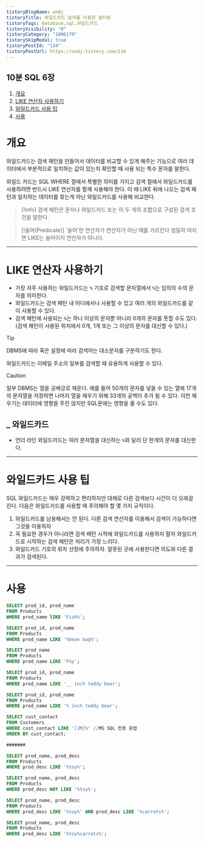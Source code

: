 ```yaml
---
tistoryBlogName: ondj
tistoryTitle: 와일드카드 문자를 이용한 필터링
tistoryTags: database,sql,와일드카드
tistoryVisibility: "0"
tistoryCategory: "1096179"
tistorySkipModal: true
tistoryPostId: "134"
tistoryPostUrl: https://ondj.tistory.com/134
---
```

## 10분 SQL 6장
1. [개요](#개요)
2. [LIKE 연산자 사용하기](#LIKE-연산자-사용하기)
3. [와일드카드 사용 팁](#와일드카드-사용-팁)
4. [사용](#사용)

# 개요

와일드카드는 검색 패턴을 만들어서 데이터를 비교할 수 있게 해주는 기능으로 여러 데이터에서 부분적으로 일치하는 값이 있는지 확인할 때 사용 되는 특수 문자를 말한다.

와일드 카드는 SQL WHERE 절에서 특별한 의미를 가지고 검색 절에서 와일드카드를 사용하려면 반드시 LIKE 연산자를 함께 사용해야 한다. 이 때 LIKE 뒤에 나오는 검색 패턴과 일치하는 데이터를 찾는게 아닌 와일드카드를 사용해 비교한다.

> [!info]
> 검색 패턴은 문자나 와일드카드 또는 이 두 개의 조합으로 구성된 검색 조건을 말한다.

> [!술어(Predicate)] 
> '술어'란 연산자가 연산자가 아닌 때를 가르킨다 엄밀히 따지면 LIKE는 술어이지 연산자가 아니다.

---

# LIKE 연산자 사용하기

- 가장 자주 사용하는 와일드카드는 `%` 기호로 검색할 문자열에서  `%`는 임의의 수의 문자를 의미한다.
- 와일드카드는 검색 패턴  내 어디에서나 사용할 수 있고 여러 개의 와일드카드를 같이 사용할 수 있다.
- 검색 패턴에 사용되는 `%`는 하나 이상의 문자뿐 아니라 0개의 문자를 뜻할 수도 있다.
  (검색 패턴이 사용된 위치에서 0개, 1개 또는 그 이상의 문자를 대신할 수 있다.)

> [!tip] 
> DBMS에 따라 혹은 설정에 따라 검색어는 대소문자를 구분하기도 한다.
> 
> 와일드카드는 이메일 주소의 일부를 검색할 때 유용하게 사용할 수 있다.

> [!caution] 
> 일부 DBMS는 열을 공배긍로 채운다. 예를 들어 50개의 문자를 넣을 수 있는 열에 17개의 문자열을 저장하면 나머지 열을 채우기 위해 33개의 공백이 추가 될 수 있다.
> 이런 채우기는 데이터에 영향을 주진 않지만 SQL문에는 영향을 줄 수도 있다.


## _ 와일드카드

- 언더 라인 와일드카드는 여러 문자열을 대신하는 `%`와 달리 단 한개의 문자를 대신한다.

---

# 와일드카드 사용 팁

SQL 와일드카드는 매우 강력하고 편리하지만 대체로 다른 검색보다 시간이 더 오래걸린다.
다음은 와일드카드를 사용할 때 주의해야 할 몇 가지 규칙이다.

1. 와일드카드를 남용해서는 안 된다. 다른 검색 연산자를 이용해서 검색이 가능하다면 그것을 이용하자
2. 꼭  필요한 경우가 아니라면 검색 패턴 시작에 와일드카드를 사용하지 말자
   와일드카드로 시작하는 검색 패턴은 처리가 가장 느리다.
3. 와일드카드 기호의 위치 선정에 주의하자. 잘못된 곳에 사용한다면 의도와 다른 결과가 검색된다.


---

# 사용


```SQL
SELECT prod_id, prod_name
FROM Products
WHERE prod_name lIKE 'Fish%';

SELECT prod_id, prod_name
FROM Products
WHERE prod_name LIKE '%bean bag%';

SELECT prod_name
FROM Products
WHERE prod_name LIKE 'F%y';

SELECT prod_id, prod_name
FROM Products
WHERE prod_name LIKE '__ inch teddy bear';

SELECT prod_id, prod_name
FROM Products
WHERE prod_name LIKE '% inch teddy bear';

SELECT cust_contact
FROM Customers
WHERE cust_contact LIKE '[JM]%' //MS SQL 전용 문법
ORDER BY cust_contact;

#######

SELECT prod_name, prod_desc
FROM Products
WHERE prod_desc LIKE '%toy%';

SELECT prod_name, prod_desc
FROM Products
WHERE prod_desc NOT LIKE '%toy%';

SELECT prod_name, prod_desc
FROM Products
WHERE prod_desc LIKE '%toy%' AND prod_desc LIKE '%carrots%';

SELECT prod_name, prod_desc
FROM Products
WHERE prod_desc LIKE '%toy%carrots%';
```
